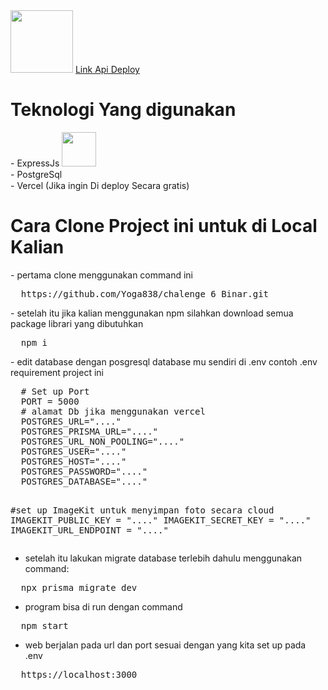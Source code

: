 <img src='https://asset.brandfetch.io/idXhtbtxRO/idIJD0NBbS.jpeg' width=100px tittle='Tugas Binar'>
<a href="https://chalenge-6-binar.vercel.app/api/v1">Link Api Deploy </a>

<h1>Teknologi Yang digunakan</h1>
<div style="display":flex>
  - ExpressJs  
  <img src="https://res.cloudinary.com/practicaldev/image/fetch/s--YbV36HLj--/c_imagga_scale,f_auto,fl_progressive,h_420,q_auto,w_1000/https://dev-to-uploads.s3.amazonaws.com/i/hpg6if7btrwilqkidqbe.png" width='55px'>
</div>
<div style="display":flex>
  - PostgreSql   
  <img src="https://i.ibb.co/VLXdkXM/icons8-postgresql-48.png" width='15px'>
</div>
<div style="display":flex>
  - Vercel (Jika ingin Di deploy Secara gratis)   
  <img src="https://assets.vercel.com/image/upload/v1588805858/repositories/vercel/logo.png" width='15px'>
</div>
<h1>Cara Clone Project ini untuk di Local Kalian</h1>
- pertama clone menggunakan command ini
<pre>
  https://github.com/Yoga838/chalenge_6_Binar.git
</pre>
- setelah itu jika kalian menggunakan npm silahkan download semua package librari yang dibutuhkan 
<pre>
  npm i
</pre>
- edit database dengan posgresql database mu sendiri di .env contoh .env requirement project ini 
<pre>
  # Set up Port 
  PORT = 5000
  # alamat Db jika menggunakan vercel
  POSTGRES_URL="...."
  POSTGRES_PRISMA_URL="...."
  POSTGRES_URL_NON_POOLING="...."
  POSTGRES_USER="...."
  POSTGRES_HOST="...."
  POSTGRES_PASSWORD="...."
  POSTGRES_DATABASE="...."
  
  
  #set up ImageKit untuk menyimpan foto secara cloud
  IMAGEKIT_PUBLIC_KEY = "...."
  IMAGEKIT_SECRET_KEY = "...."
  IMAGEKIT_URL_ENDPOINT = "...."
</pre>
- setelah itu lakukan migrate database terlebih dahulu menggunakan command:
<pre>
  npx prisma migrate dev
</pre>
- program bisa di run dengan command
<pre>
  npm start
</pre>
- web berjalan pada url dan port sesuai dengan yang kita set up pada .env
<pre>
  https://localhost:3000
</pre>
